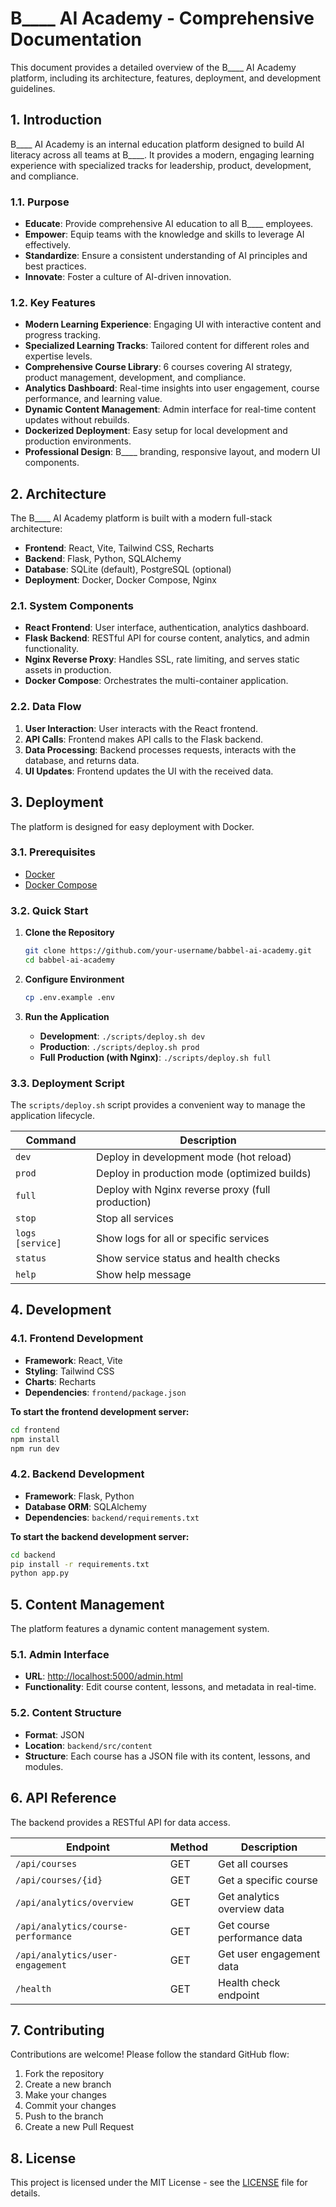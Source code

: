 # B____ AI Academy - Comprehensive Documentation

This document provides a detailed overview of the B____ AI Academy platform, including its architecture, features, deployment, and development guidelines.

## 1. Introduction

B____ AI Academy is an internal education platform designed to build AI literacy across all teams at B____. It provides a modern, engaging learning experience with specialized tracks for leadership, product, development, and compliance.

### 1.1. Purpose

- **Educate**: Provide comprehensive AI education to all B____ employees.
- **Empower**: Equip teams with the knowledge and skills to leverage AI effectively.
- **Standardize**: Ensure a consistent understanding of AI principles and best practices.
- **Innovate**: Foster a culture of AI-driven innovation.

### 1.2. Key Features

- **Modern Learning Experience**: Engaging UI with interactive content and progress tracking.
- **Specialized Learning Tracks**: Tailored content for different roles and expertise levels.
- **Comprehensive Course Library**: 6 courses covering AI strategy, product management, development, and compliance.
- **Analytics Dashboard**: Real-time insights into user engagement, course performance, and learning value.
- **Dynamic Content Management**: Admin interface for real-time content updates without rebuilds.
- **Dockerized Deployment**: Easy setup for local development and production environments.
- **Professional Design**: B____ branding, responsive layout, and modern UI components.

## 2. Architecture

The B____ AI Academy platform is built with a modern full-stack architecture:

- **Frontend**: React, Vite, Tailwind CSS, Recharts
- **Backend**: Flask, Python, SQLAlchemy
- **Database**: SQLite (default), PostgreSQL (optional)
- **Deployment**: Docker, Docker Compose, Nginx

### 2.1. System Components

- **React Frontend**: User interface, authentication, analytics dashboard.
- **Flask Backend**: RESTful API for course content, analytics, and admin functionality.
- **Nginx Reverse Proxy**: Handles SSL, rate limiting, and serves static assets in production.
- **Docker Compose**: Orchestrates the multi-container application.

### 2.2. Data Flow

1. **User Interaction**: User interacts with the React frontend.
2. **API Calls**: Frontend makes API calls to the Flask backend.
3. **Data Processing**: Backend processes requests, interacts with the database, and returns data.
4. **UI Updates**: Frontend updates the UI with the received data.

## 3. Deployment

The platform is designed for easy deployment with Docker.

### 3.1. Prerequisites

- [Docker](https://docs.docker.com/get-docker/)
- [Docker Compose](https://docs.docker.com/compose/install/)

### 3.2. Quick Start

1. **Clone the Repository**

   ```bash
   git clone https://github.com/your-username/babbel-ai-academy.git
   cd babbel-ai-academy
   ```

2. **Configure Environment**

   ```bash
   cp .env.example .env
   ```

3. **Run the Application**

   - **Development**: `./scripts/deploy.sh dev`
   - **Production**: `./scripts/deploy.sh prod`
   - **Full Production (with Nginx)**: `./scripts/deploy.sh full`

### 3.3. Deployment Script

The `scripts/deploy.sh` script provides a convenient way to manage the application lifecycle.

| Command | Description |
|---|---|
| `dev` | Deploy in development mode (hot reload) |
| `prod` | Deploy in production mode (optimized builds) |
| `full` | Deploy with Nginx reverse proxy (full production) |
| `stop` | Stop all services |
| `logs [service]` | Show logs for all or specific services |
| `status` | Show service status and health checks |
| `help` | Show help message |

## 4. Development

### 4.1. Frontend Development

- **Framework**: React, Vite
- **Styling**: Tailwind CSS
- **Charts**: Recharts
- **Dependencies**: `frontend/package.json`

**To start the frontend development server:**

```bash
cd frontend
npm install
npm run dev
```

### 4.2. Backend Development

- **Framework**: Flask, Python
- **Database ORM**: SQLAlchemy
- **Dependencies**: `backend/requirements.txt`

**To start the backend development server:**

```bash
cd backend
pip install -r requirements.txt
python app.py
```

## 5. Content Management

The platform features a dynamic content management system.

### 5.1. Admin Interface

- **URL**: [http://localhost:5000/admin.html](http://localhost:5000/admin.html)
- **Functionality**: Edit course content, lessons, and metadata in real-time.

### 5.2. Content Structure

- **Format**: JSON
- **Location**: `backend/src/content`
- **Structure**: Each course has a JSON file with its content, lessons, and modules.

## 6. API Reference

The backend provides a RESTful API for data access.

| Endpoint | Method | Description |
|---|---|---|
| `/api/courses` | GET | Get all courses |
| `/api/courses/{id}` | GET | Get a specific course |
| `/api/analytics/overview` | GET | Get analytics overview data |
| `/api/analytics/course-performance` | GET | Get course performance data |
| `/api/analytics/user-engagement` | GET | Get user engagement data |
| `/health` | GET | Health check endpoint |

## 7. Contributing

Contributions are welcome! Please follow the standard GitHub flow:

1. Fork the repository
2. Create a new branch
3. Make your changes
4. Commit your changes
5. Push to the branch
6. Create a new Pull Request

## 8. License

This project is licensed under the MIT License - see the [LICENSE](LICENSE) file for details.

